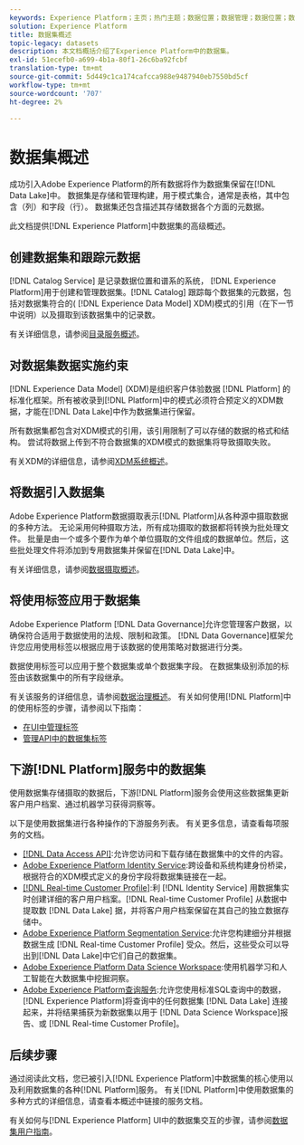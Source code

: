 ```yaml
---
keywords: Experience Platform；主页；热门主题；数据位置；数据管理；数据位置；数据管理；世系；世系；数据类型；数据类型；数据类型；数据类型
solution: Experience Platform
title: 数据集概述
topic-legacy: datasets
description: 本文档概括介绍了Experience Platform中的数据集。
exl-id: 51ecefb0-a699-4b1a-80f1-26c6ba92fcbf
translation-type: tm+mt
source-git-commit: 5d449c1ca174cafcca988e9487940eb7550bd5cf
workflow-type: tm+mt
source-wordcount: '707'
ht-degree: 2%

---
```


# 数据集概述

成功引入Adobe Experience Platform的所有数据将作为数据集保留在[!DNL Data Lake]中。 数据集是存储和管理构建，用于模式集合，通常是表格，其中包含（列）和字段（行）。 数据集还包含描述其存储数据各个方面的元数据。

此文档提供[!DNL Experience Platform]中数据集的高级概述。

## 创建数据集和跟踪元数据

[!DNL Catalog Service] 是记录数据位置和谱系的系统， [!DNL Experience Platform]用于创建和管理数据集。[!DNL Catalog] 跟踪每个数据集的元数据，包括对数据集符合的( [!DNL Experience Data Model] XDM)模式的引用（在下一节中说明）以及摄取到该数据集中的记录数。

有关详细信息，请参阅[目录服务概述](../home.md)。

## 对数据集数据实施约束

[!DNL Experience Data Model] (XDM)是组织客户体验数据 [!DNL Platform] 的标准化框架。所有被收录到[!DNL Platform]中的模式必须符合预定义的XDM数据，才能在[!DNL Data Lake]中作为数据集进行保留。

所有数据集都包含对XDM模式的引用，该引用限制了可以存储的数据的格式和结构。 尝试将数据上传到不符合数据集的XDM模式的数据集将导致摄取失败。

有关XDM的详细信息，请参阅[XDM系统概述](../../xdm/home.md)。

## 将数据引入数据集

Adobe Experience Platform数据摄取表示[!DNL Platform]从各种源中摄取数据的多种方法。 无论采用何种摄取方法，所有成功摄取的数据都将转换为批处理文件。 批量是由一个或多个要作为单个单位摄取的文件组成的数据单位。然后，这些批处理文件将添加到专用数据集并保留在[!DNL Data Lake]中。

有关详细信息，请参阅[数据摄取概述](../../ingestion/home.md)。

## 将使用标签应用于数据集

Adobe Experience Platform [!DNL Data Governance]允许您管理客户数据，以确保符合适用于数据使用的法规、限制和政策。 [!DNL Data Governance]框架允许您应用使用标签以根据应用于该数据的使用策略对数据进行分类。

数据使用标签可以应用于整个数据集或单个数据集字段。 在数据集级别添加的标签由该数据集中的所有字段继承。

有关该服务的详细信息，请参阅[数据治理概述](../../data-governance/home.md)。 有关如何使用[!DNL Platform]中的使用标签的步骤，请参阅以下指南：

* [在UI中管理标签](../../data-governance/labels/user-guide.md)
* [管理API中的数据集标签](../../data-governance/labels/dataset-api.md)

## 下游[!DNL Platform]服务中的数据集

使用数据集存储摄取的数据后，下游[!DNL Platform]服务会使用这些数据集更新客户用户档案、通过机器学习获得洞察等。

以下是使用数据集进行各种操作的下游服务列表。 有关更多信息，请查看每项服务的文档。

* [[!DNL Data Access API]](../../data-access/home.md):允许您访问和下载存储在数据集中的文件的内容。
* [Adobe Experience Platform Identity Service](../../identity-service/home.md):跨设备和系统构建身份桥梁，根据符合的XDM模式定义的身份字段将数据集链接在一起。
* [[!DNL Real-time Customer Profile]](../../profile/home.md):利 [!DNL Identity Service] 用数据集实时创建详细的客户用户档案。[!DNL Real-time Customer Profile] 从数据中提取数 [!DNL Data Lake] 据，并将客户用户档案保留在其自己的独立数据存储中。
* [Adobe Experience Platform Segmentation Service](../../segmentation/home.md):允许您构建细分并根据数据生成 [!DNL Real-time Customer Profile] 受众。然后，这些受众可以导出到[!DNL Data Lake]中它们自己的数据集。
* [Adobe Experience Platform Data Science Workspace](../../data-science-workspace/home.md):使用机器学习和人工智能在大数据集中挖掘洞察。
* [Adobe Experience Platform查询服务](../../query-service/home.md):允许您使用标准SQL查询中的数据， [!DNL Experience Platform]将查询中的任何数据集 [!DNL Data Lake] 连接起来，并将结果捕获为新数据集以用于 [!DNL Data Science Workspace]报告、或 [!DNL Real-time Customer Profile]。

## 后续步骤

通过阅读此文档，您已被引入[!DNL Experience Platform]中数据集的核心使用以及利用数据集的各种[!DNL Platform]服务。 有关[!DNL Platform]中使用数据集的多种方式的详细信息，请查看本概述中链接的服务文档。

有关如何与[!DNL Experience Platform] UI中的数据集交互的步骤，请参阅[数据集用户指南](user-guide.md)。
